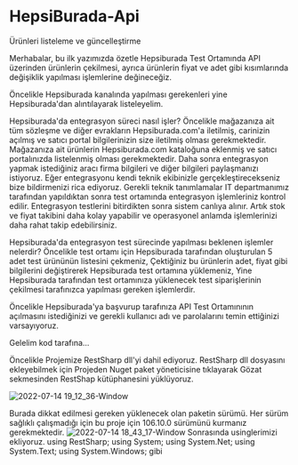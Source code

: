 # HepsiBurada-Api
Ürünleri listeleme ve güncelleştirme

Merhabalar, bu ilk yazımızda özetle Hepsiburada Test Ortamında API üzerinden ürünlerin çekilmesi, ayrıca ürünlerin fiyat ve adet gibi kısımlarında değişiklik yapılması işlemlerine değineceğiz.

Öncelikle Hepsiburada kanalında yapılması gerekenleri yine Hepsiburada'dan alıntılayarak listeleyelim.

Hepsiburada'da entegrasyon süreci nasıl işler?
Öncelikle mağazanıza ait tüm sözleşme ve diğer evrakların Hepsiburada.com'a iletilmiş, carinizin açılmış ve satıcı portal bilgilerinizin size iletilmiş olması gerekmektedir.
Mağazanıza ait ürünlerin Hepsiburada.com kataloğuna eklenmiş ve satıcı portalınızda listelenmiş olması gerekmektedir.
Daha sonra entegrasyon yapmak istediğiniz aracı firma bilgileri ve diğer bilgileri paylaşmanızı istiyoruz. Eğer entegrasyonu kendi teknik ekibinizle gerçekleştirecekseniz bize bildirmenizi rica ediyoruz.
Gerekli teknik tanımlamalar IT departmanımız tarafından yapıldıktan sonra test ortamında entegrasyon işlemleriniz kontrol edilir.
Entegrasyon testlerini bitirdikten sonra sistem canlıya alınır.
Artık stok ve fiyat takibini daha kolay yapabilir ve operasyonel anlamda işlemlerinizi daha rahat takip edebilirsiniz.

Hepsiburada'da entegrasyon test sürecinde yapılması beklenen işlemler nelerdir?
Öncelikle test ortamı için Hepsiburada tarafından oluşturulan 5 adet test ürününün listesini çekmeniz,
Çektiğiniz bu ürünlerin adet, fiyat gibi bilgilerini değiştirerek Hepsiburada test ortamına yüklemeniz,
Yine Hepsiburada tarafından test ortamınıza yüklenecek test siparişlerinin çekilmesi tarafınızca yapılması gereken işlemlerdir.

Öncelikle Hepsiburada'ya başvurup tarafınıza API Test Ortamınının açılmasını istediğinizi ve gerekli kullanıcı adı ve parolalarını temin ettiğinizi varsayıyoruz.

Gelelim kod tarafına...

Öncelikle Projemize RestSharp dll'yi dahil ediyoruz. RestSharp dll dosyasını ekleyebilmek için Projeden Nuget paket yöneticisine tıklayarak Gözat sekmesinden RestShap kütüphanesini yüklüyoruz. 

![2022-07-14 19_12_36-Window](https://user-images.githubusercontent.com/105115254/179028480-4f45fc8e-34e5-4c0d-8de3-1c103b4faabf.jpg)

Burada dikkat edilmesi gereken yüklenecek olan paketin sürümü. Her sürüm sağlıklı çalışmadığı için bu proje için 106.10.0 sürümünü kurmanız gerekmektedir.
![2022-07-14 18_43_17-Window](https://user-images.githubusercontent.com/105115254/179028158-5f4521bb-8a8c-4b94-9d7b-cddb05143c7b.jpg)
Sonrasında usinglerimizi ekliyoruz.
using RestSharp;
using System;
using System.Net;
using System.Text;
using System.Windows;
gibi
